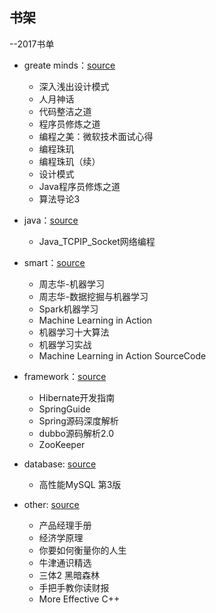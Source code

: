 ## 书架

--2017书单

+ greate minds：[source](https://github.com/zhongyp/mybook/tree/master/minds)  
	+ 深入浅出设计模式
	+ 人月神话
	+ 代码整洁之道
	+ 程序员修炼之道
	+ 编程之美：微软技术面试心得
	+ 编程珠玑
	+ 编程珠玑（续）
	+ 设计模式
	+ Java程序员修炼之道
	+ 算法导论3

+ java：[source](https://github.com/zhongyp/mybook/tree/master/java)
	+ Java_TCPIP_Socket网络编程

+ smart：[source](https://github.com/zhongyp/mybook/tree/master/smart)
	+ 周志华-机器学习
	+ 周志华-数据挖掘与机器学习
	+ Spark机器学习
	+ Machine Learning in Action
	+ 机器学习十大算法
	+ 机器学习实战
	+ Machine Learning in Action SourceCode

+ framework：[source](https://github.com/zhongyp/mybook/tree/master/framework)
	+ Hibernate开发指南
	+ SpringGuide
	+ Spring源码深度解析
	+ dubbo源码解析2.0
	+ ZooKeeper
	
+ database: [source](https://github.com/zhongyp/mybook/tree/master/database)
	+ 高性能MySQL 第3版
	
+ other: [source](https://github.com/zhongyp/mybook/tree/master/other)
	+ 产品经理手册
	+ 经济学原理
	+ 你要如何衡量你的人生
	+ 牛津通识精选
	+ 三体2 黑暗森林
	+ 手把手教你读财报
	+ More Effective C++
